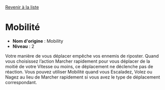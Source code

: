 [Revenir à la liste](..)

# Mobilité

 * **Nom d'origine** : Mobility
 * **Niveau** : 2


<p>Votre manière de vous déplacer empêche vos ennemis de riposter. Quand vous choisissez l’action Marcher rapidement pour vous déplacer de la moitié de votre Vitesse ou moins, ce déplacement ne déclenche pas de réaction. Vous pouvez utiliser Mobilité quand vous Escaladez, Volez ou Nagez au lieu de Marcher rapidement si vous avez le type de déplacement correspondant.</p>